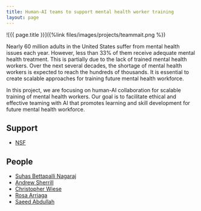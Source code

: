```yaml
---
title: Human-AI teams to support mental health worker training
layout: page
---
```



<div class="row">
<div class="col-md-12">
<div class="col-xs-offset-1 col-md-10" markdown="1">
![{{ page.title }}]({%link files/images/projects/teammait.png %})
</div>
</div>
</div>

Nearly 60 million adults in the United States suffer from mental health issues
each year. However, less than 33% of them receive adequate mental health
treatment. This is partially due to the lack of trained mental health workers.
Over the next several decades, the shortage of mental health workers is
expected to reach the hundreds of thousands. It is essential to create
scalable approaches for training future mental health workforce.

In this project, we are focusing on human-AI collaboration for scalable
training of mental health workers. Our goal is to facilitate ethical and
effective teaming with AI that promotes learning and skill development for
future mental health workforce.

## Support ##
* [NSF](https://www.nsf.gov/awardsearch/showAward?AWD_ID=2326145&HistoricalAwards=false)

## People ##
<!-- TODO: list project team members w/ links to personal websites  -->
* [Suhas Bettapalli Nagaraj](https://sites.psu.edu/suhas)
* [Andrew Sherrill](https://med.emory.edu/directory/profile/?u=AMSHERR)
* [Christopher Wiese](https://www.christopherwiese.com/home)
* [Rosa Arriaga](https://sites.google.com/view/riarriaga/home)
* [Saeed Abdullah](https://saeedabdullah.com)
